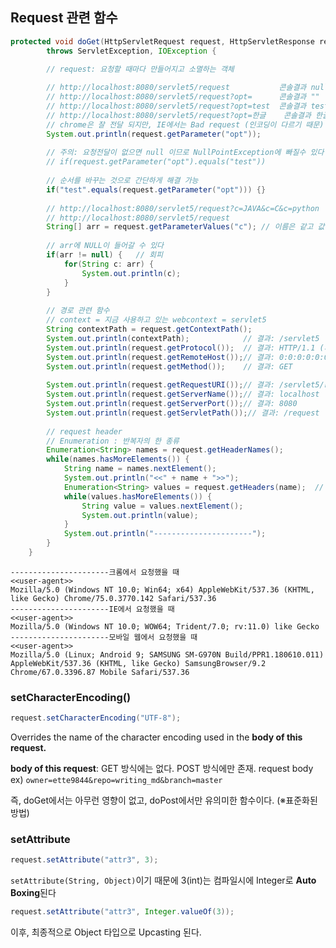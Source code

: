 ## Request 관련 함수


```java
protected void doGet(HttpServletRequest request, HttpServletResponse response) 
		throws ServletException, IOException {

		// request: 요청할 때마다 만들어지고 소멸하는 객체
		
		// http://localhost:8080/servlet5/request 			콘솔결과 null
		// http://localhost:8080/servlet5/request?opt= 		콘솔결과 "" (빈문자열)
		// http://localhost:8080/servlet5/request?opt=test 	콘솔결과 test
		// http://localhost:8080/servlet5/request?opt=한글 	콘솔결과 한글
		// chrome은 잘 전달 되지만, IE에서는 Bad request (인코딩이 다르기 때문)
		System.out.println(request.getParameter("opt"));
		
		// 주의: 요청전달이 없으면 null 이므로 NullPointException에 빠질수 있다
		// if(request.getParameter("opt").equals("test"))
		
		// 순서를 바꾸는 것으로 간단하게 해결 가능
		if("test".equals(request.getParameter("opt"))) {}
		
		// http://localhost:8080/servlet5/request?c=JAVA&c=C&c=python
		// http://localhost:8080/servlet5/request
		String[] arr = request.getParameterValues("c");	// 이름은 같고 값이 여러개인 케이스, 배열반환
		
		// arr에 NULL이 들어갈 수 있다
		if(arr != null) {	// 회피
			for(String c: arr) {
				System.out.println(c);
			}
		}
		
		// 경로 관련 함수
		// context = 지금 사용하고 있는 webcontext = servlet5
		String contextPath = request.getContextPath();
		System.out.println(contextPath);			// 결과: /servlet5
		System.out.println(request.getProtocol());	// 결과: HTTP/1.1 (사용중인 protocol)
		System.out.println(request.getRemoteHost());// 결과: 0:0:0:0:0:0:0:1 (원격 호스트 / 현재는 localhost 사용중)
		System.out.println(request.getMethod());	// 결과: GET
		
		System.out.println(request.getRequestURI());// 결과: /servlet5/request (webcontext부터의 path = URI)
		System.out.println(request.getServerName());// 결과: localhost
		System.out.println(request.getServerPort());// 결과: 8080
		System.out.println(request.getServletPath());// 결과: /request
		
		// request header
		// Enumeration : 반복자의 한 종류
		Enumeration<String> names = request.getHeaderNames();
		while(names.hasMoreElements()) {
			String name = names.nextElement();
			System.out.println("<<" + name + ">>");
			Enumeration<String> values = request.getHeaders(name);	// header이름 하나에 해당하는 값이 여러개 일 수 있음
			while(values.hasMoreElements()) {
				String value = values.nextElement();
				System.out.println(value);
			}
			System.out.println("----------------------");
		}
	}
```

```text
----------------------크롬에서 요청했을 때
<<user-agent>>
Mozilla/5.0 (Windows NT 10.0; Win64; x64) AppleWebKit/537.36 (KHTML, like Gecko) Chrome/75.0.3770.142 Safari/537.36
----------------------IE에서 요청했을 때
<<user-agent>>
Mozilla/5.0 (Windows NT 10.0; WOW64; Trident/7.0; rv:11.0) like Gecko
----------------------모바일 웹에서 요청했을 때
<<user-agent>>
Mozilla/5.0 (Linux; Android 9; SAMSUNG SM-G970N Build/PPR1.180610.011) AppleWebKit/537.36 (KHTML, like Gecko) SamsungBrowser/9.2 Chrome/67.0.3396.87 Mobile Safari/537.36
```

### setCharacterEncoding()
```java
request.setCharacterEncoding("UTF-8");
```
Overrides the name of the character encoding used in the **body of this request.**

**body of this request**:
GET 방식에는 없다. POST 방식에만 존재.
request body ex)
`owner=ette9844&repo=writing_md&branch=master`

즉, doGet에서는 아무런 영향이 없고, doPost에서만 유의미한 함수이다. (※표준화된 방법)

### setAttribute

```java
request.setAttribute("attr3", 3);
```
`setAttribute(String, Object)`이기 때문에
3(int)는 컴파일시에 Integer로 **Auto Boxing**된다

```java
request.setAttribute("attr3", Integer.valueOf(3));
```
이후, 최종적으로 Object 타입으로 Upcasting 된다.


<!--stackedit_data:
eyJoaXN0b3J5IjpbMTM5MDA5OTI5MCwyMDU5Nzk5Mjc4LDE1Mz
Q2ODU5MzVdfQ==
-->
